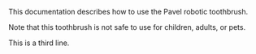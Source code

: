 This documentation describes how to use the Pavel robotic toothbrush.

Note that this toothbrush is not safe to use for children, adults, or pets.

This is a third line.